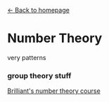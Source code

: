 [← Back to homepage](/blog)
# Number Theory
very patterns
### group theory stuff 

[Brilliant's number theory course](/posts/numbertheory/0)

